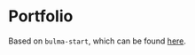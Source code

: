 # Portfolio
Based on `bulma-start`, which can be found [here](https://github.com/jgthms/bulma-start).
